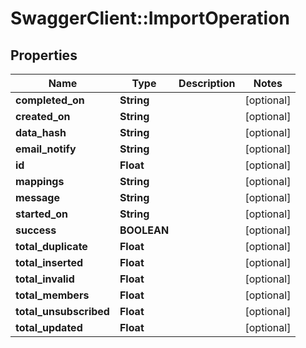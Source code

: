 # SwaggerClient::ImportOperation

## Properties
Name | Type | Description | Notes
------------ | ------------- | ------------- | -------------
**completed_on** | **String** |  | [optional] 
**created_on** | **String** |  | [optional] 
**data_hash** | **String** |  | [optional] 
**email_notify** | **String** |  | [optional] 
**id** | **Float** |  | [optional] 
**mappings** | **String** |  | [optional] 
**message** | **String** |  | [optional] 
**started_on** | **String** |  | [optional] 
**success** | **BOOLEAN** |  | [optional] 
**total_duplicate** | **Float** |  | [optional] 
**total_inserted** | **Float** |  | [optional] 
**total_invalid** | **Float** |  | [optional] 
**total_members** | **Float** |  | [optional] 
**total_unsubscribed** | **Float** |  | [optional] 
**total_updated** | **Float** |  | [optional] 


